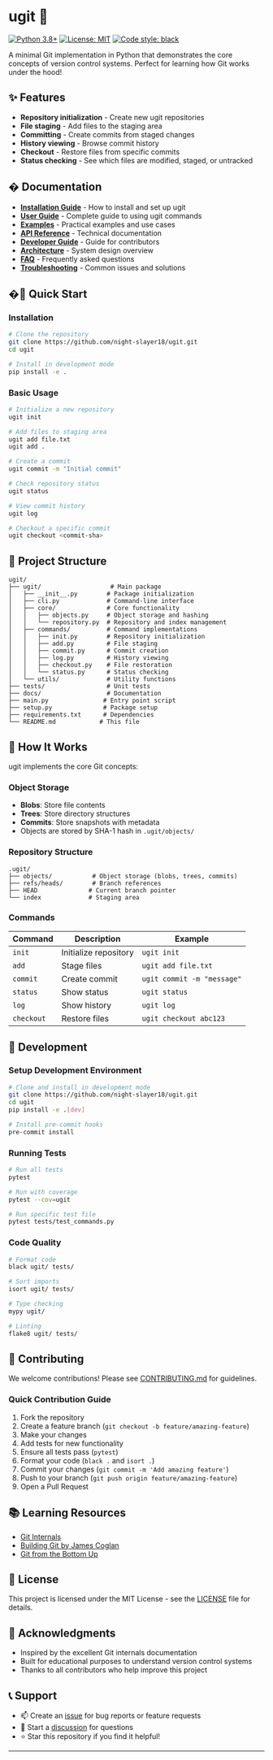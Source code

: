 # ugit 🚀

[![Python 3.8+](https://img.shields.io/badge/python-3.8+-blue.svg)](https://www.python.org/downloads/)
[![License: MIT](https://img.shields.io/badge/License-MIT-yellow.svg)](https://opensource.org/licenses/MIT)
[![Code style: black](https://img.shields.io/badge/code%20style-black-000000.svg)](https://github.com/psf/black)

A minimal Git implementation in Python that demonstrates the core concepts of version control systems. Perfect for learning how Git works under the hood!

## ✨ Features

- **Repository initialization** - Create new ugit repositories
- **File staging** - Add files to the staging area  
- **Committing** - Create commits from staged changes
- **History viewing** - Browse commit history
- **Checkout** - Restore files from specific commits
- **Status checking** - See which files are modified, staged, or untracked

## � Documentation

- **[Installation Guide](docs/installation.md)** - How to install and set up ugit
- **[User Guide](docs/user-guide.md)** - Complete guide to using ugit commands
- **[Examples](docs/examples.md)** - Practical examples and use cases
- **[API Reference](docs/api-reference.md)** - Technical documentation
- **[Developer Guide](docs/developer-guide.md)** - Guide for contributors
- **[Architecture](docs/architecture.md)** - System design overview
- **[FAQ](docs/faq.md)** - Frequently asked questions
- **[Troubleshooting](docs/troubleshooting.md)** - Common issues and solutions

## �🚀 Quick Start

### Installation

```bash
# Clone the repository
git clone https://github.com/night-slayer18/ugit.git
cd ugit

# Install in development mode
pip install -e .
```

### Basic Usage

```bash
# Initialize a new repository
ugit init

# Add files to staging area
ugit add file.txt
ugit add .

# Create a commit
ugit commit -m "Initial commit"

# Check repository status
ugit status

# View commit history
ugit log

# Checkout a specific commit
ugit checkout <commit-sha>
```

## 📁 Project Structure

```
ugit/
├── ugit/                   # Main package
│   ├── __init__.py        # Package initialization
│   ├── cli.py             # Command-line interface
│   ├── core/              # Core functionality
│   │   ├── objects.py     # Object storage and hashing
│   │   └── repository.py  # Repository and index management
│   ├── commands/          # Command implementations
│   │   ├── init.py        # Repository initialization
│   │   ├── add.py         # File staging
│   │   ├── commit.py      # Commit creation
│   │   ├── log.py         # History viewing
│   │   ├── checkout.py    # File restoration
│   │   └── status.py      # Status checking
│   └── utils/             # Utility functions
├── tests/                 # Unit tests
├── docs/                  # Documentation
├── main.py               # Entry point script
├── setup.py              # Package setup
├── requirements.txt      # Dependencies
└── README.md            # This file
```

## 🔧 How It Works

ugit implements the core Git concepts:

### Object Storage
- **Blobs**: Store file contents
- **Trees**: Store directory structures  
- **Commits**: Store snapshots with metadata
- Objects are stored by SHA-1 hash in `.ugit/objects/`

### Repository Structure
```
.ugit/
├── objects/           # Object storage (blobs, trees, commits)
├── refs/heads/        # Branch references
├── HEAD              # Current branch pointer
└── index             # Staging area
```

### Commands

| Command | Description | Example |
|---------|-------------|---------|
| `init` | Initialize repository | `ugit init` |
| `add` | Stage files | `ugit add file.txt` |
| `commit` | Create commit | `ugit commit -m "message"` |
| `status` | Show status | `ugit status` |
| `log` | Show history | `ugit log` |
| `checkout` | Restore files | `ugit checkout abc123` |

## 🧪 Development

### Setup Development Environment

```bash
# Clone and install in development mode
git clone https://github.com/night-slayer18/ugit.git
cd ugit
pip install -e .[dev]

# Install pre-commit hooks
pre-commit install
```

### Running Tests

```bash
# Run all tests
pytest

# Run with coverage
pytest --cov=ugit

# Run specific test file
pytest tests/test_commands.py
```

### Code Quality

```bash
# Format code
black ugit/ tests/

# Sort imports  
isort ugit/ tests/

# Type checking
mypy ugit/

# Linting
flake8 ugit/ tests/
```

## 🤝 Contributing

We welcome contributions! Please see [CONTRIBUTING.md](CONTRIBUTING.md) for guidelines.

### Quick Contribution Guide

1. Fork the repository
2. Create a feature branch (`git checkout -b feature/amazing-feature`)
3. Make your changes
4. Add tests for new functionality
5. Ensure all tests pass (`pytest`)
6. Format your code (`black .` and `isort .`)
7. Commit your changes (`git commit -m 'Add amazing feature'`)
8. Push to your branch (`git push origin feature/amazing-feature`)
9. Open a Pull Request

## 📚 Learning Resources

- [Git Internals](https://git-scm.com/book/en/v2/Git-Internals-Plumbing-and-Porcelain)
- [Building Git by James Coglan](https://shop.jcoglan.com/building-git/)
- [Git from the Bottom Up](https://jwiegley.github.io/git-from-the-bottom-up/)

## 📄 License

This project is licensed under the MIT License - see the [LICENSE](LICENSE) file for details.

## 🙏 Acknowledgments

- Inspired by the excellent Git internals documentation
- Built for educational purposes to understand version control systems
- Thanks to all contributors who help improve this project

## 📞 Support

- 📫 Create an [issue](https://github.com/night-slayer18/ugit/issues) for bug reports or feature requests
- 💬 Start a [discussion](https://github.com/night-slayer18/ugit/discussions) for questions
- ⭐ Star this repository if you find it helpful!

---